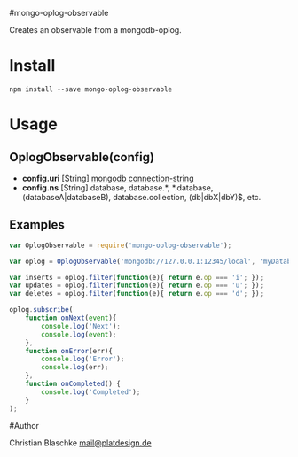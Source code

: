 #mongo-oplog-observable

Creates an observable from a mongodb-oplog.


# Install

`npm install --save mongo-oplog-observable`


# Usage

## OplogObservable(config)

- **config.uri** [String] [mongodb connection-string](https://docs.mongodb.org/manual/reference/connection-string/)
- **config.ns** [String] database, database.*, *.database, (databaseA|databaseB), database.collection, (db|dbX|dbY)$, etc.



## Examples

```javascript
var OplogObservable = require('mongo-oplog-observable');

var oplog = OplogObservable('mongodb://127.0.0.1:12345/local', 'myDatabase.myCollection');

var inserts = oplog.filter(function(e){ return e.op === 'i'; });
var updates = oplog.filter(function(e){ return e.op === 'u'; });
var deletes = oplog.filter(function(e){ return e.op === 'd'; });

oplog.subscribe(
	function onNext(event){
		console.log('Next');
		console.log(event);
	},
	function onError(err){
		console.log('Error');
		console.log(err);
	},
	function onCompleted() {
		console.log('Completed');
	}
);

```



#Author

Christian Blaschke <mail@platdesign.de>
